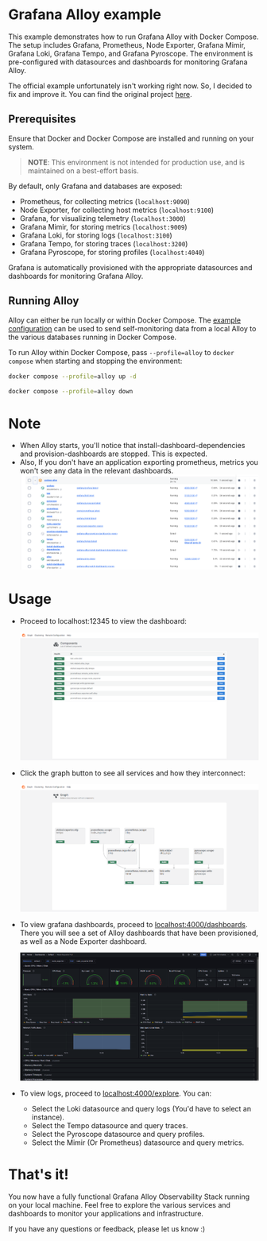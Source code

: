 # Grafana Alloy example

This example demonstrates how to run Grafana Alloy with Docker Compose. The setup includes Grafana, Prometheus, Node Exporter, Grafana Mimir, Grafana Loki, Grafana Tempo, and Grafana Pyroscope. The environment is pre-configured with datasources and dashboards for monitoring Grafana Alloy.

The official example unfortunately isn't working right now. So, I decided to fix and improve it. You can find the original project [here](https://github.com/grafana/alloy/tree/main/example).

## Prerequisites

Ensure that Docker and Docker Compose are installed and running on your system.

> **NOTE**: This environment is not intended for production use, and is
> maintained on a best-effort basis.

By default, only Grafana and databases are exposed:

- Prometheus, for collecting metrics (`localhost:9090`)
- Node Exporter, for collecting host metrics (`localhost:9100`)
- Grafana, for visualizing telemetry (`localhost:3000`)
- Grafana Mimir, for storing metrics (`localhost:9009`)
- Grafana Loki, for storing logs (`localhost:3100`)
- Grafana Tempo, for storing traces (`localhost:3200`)
- Grafana Pyroscope, for storing profiles (`localhost:4040`)

Grafana is automatically provisioned with the appropriate datasources and
dashboards for monitoring Grafana Alloy.

## Running Alloy

Alloy can either be run locally or within Docker Compose. The [example
configuration](./config/alloy/config.alloy) can be used to send self-monitoring
data from a local Alloy to the various databases running in Docker Compose.

To run Alloy within Docker Compose, pass `--profile=alloy` to `docker compose`
when starting and stopping the environment:

```bash
docker compose --profile=alloy up -d
```

```bash
docker compose --profile=alloy down
```

# Note

- When Alloy starts, you'll notice that install-dashboard-dependencies and provision-dashboards are stopped. This is expected.
- Also, If you don't have an application exporting prometheus, metrics you won't see any data in the relevant dashboards.
  ![alt text](image.png)

# Usage

- Proceed to localhost:12345 to view the dashboard:

  ![alt text](image-4.png)

- Click the graph button to see all services and how they interconnect:

  ![alt text](image-3.png)

- To view grafana dashboards, proceed to [localhost:4000/dashboards](http://localhost:4000/dashboards). There you will see a set of Alloy dashboards that have been provisioned, as well as a Node Exporter dashboard.

  ![alt text](image-5.png)

- To view logs, proceed to [localhost:4000/explore](http://localhost:4000/explore). You can:
  - Select the Loki datasource and query logs (You'd have to select an instance).
  - Select the Tempo datasource and query traces.
  - Select the Pyroscope datasource and query profiles.
  - Select the Mimir (Or Prometheus) datasource and query metrics.

# That's it!

You now have a fully functional Grafana Alloy Observability Stack running on your local machine. Feel free to explore the various services and dashboards to monitor your applications and infrastructure.

If you have any questions or feedback, please let us know :)
